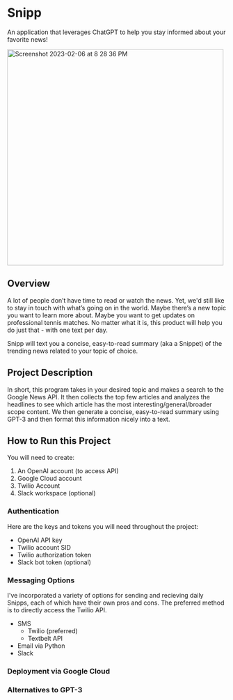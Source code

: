 # Snipp
An application that leverages ChatGPT to help you stay informed about your favorite news!

<img width="497" alt="Screenshot 2023-02-06 at 8 28 36 PM" src="https://user-images.githubusercontent.com/110851085/217148742-2ec7ff89-5bdd-4c79-a155-22bb048fa2e6.png">

## Overview

A lot of people don’t have time to read or watch the news. Yet, we'd still like to stay in touch with what’s going on in the world. Maybe there’s a new topic you want to learn more about. Maybe you want to get updates on professional tennis matches. No matter what it is, this product will help you do just that - with one text per day.

Snipp will text you a concise, easy-to-read summary (aka a Snippet) of the trending news related to your topic of choice. 

## Project Description

In short, this program takes in your desired topic and makes a search to the Google News API. It then collects the top few articles and analyzes the headlines to see which article has the most interesting/general/broader scope content. We then generate a concise, easy-to-read summary using GPT-3 and then format this information nicely into a text.

## How to Run this Project

You will need to create:
1. An OpenAI account (to access API)
2. Google Cloud account
3. Twilio Account
4. Slack workspace (optional)

### Authentication

Here are the keys and tokens you will need throughout the project:
- OpenAI API key
- Twilio account SID
- Twilio authorization token
- Slack bot token (optional)

### Messaging Options

I've incorporated a variety of options for sending and recieving daily Snipps, each of which have their own pros and cons. The preferred method is to directly access the Twilio API.

- SMS
  - Twilio (preferred)
  - Textbelt API
- Email via Python
- Slack

### Deployment via Google Cloud

### Alternatives to GPT-3
